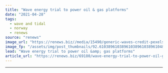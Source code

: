 ```yaml
---
title: "Wave energy trial to power oil & gas platforms"
date: "2021-04-28"
tags: 
  - wave and tidal
  - norway
  - renews
source: "renews"
image_url: "https://renews.biz//media/15490/generic-waves-credit-pexels-3.jpg?mode=crop&width=770&heightratio=0.6103896103896103896103896104&slimmage=true"
image_fp: "/assets/img/post_thumbnails/92.6103896103896103896103896104&slimmage=true"
lead: "Wave energy trial to power oil &amp; gas platforms"
article_url: "https://renews.biz/69180/wave-energy-trial-to-power-oil-gas-platforms/"
---
```


---

